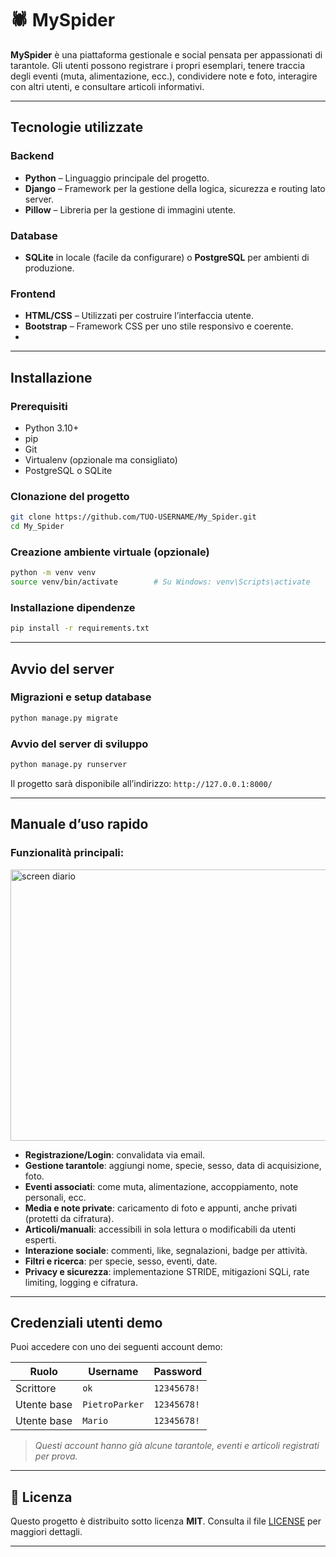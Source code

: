 # 🕷 MySpider

**MySpider** è una piattaforma gestionale e social pensata per appassionati di tarantole.
Gli utenti possono registrare i propri esemplari, tenere traccia degli eventi (muta, alimentazione, ecc.), condividere note e foto, interagire con altri utenti, e consultare articoli informativi.

---
##  Tecnologie utilizzate

### Backend
- **Python** – Linguaggio principale del progetto.
- **Django** – Framework per la gestione della logica, sicurezza e routing lato server.
- **Pillow** – Libreria per la gestione di immagini utente.

### Database
- **SQLite** in locale (facile da configurare) o **PostgreSQL** per ambienti di produzione.

### Frontend
- **HTML/CSS** – Utilizzati per costruire l’interfaccia utente.
- **Bootstrap** – Framework CSS per uno stile responsivo e coerente.
- 
---

## Installazione

### Prerequisiti

* Python 3.10+
* pip
* Git
* Virtualenv (opzionale ma consigliato)
* PostgreSQL o SQLite

### Clonazione del progetto

```bash
git clone https://github.com/TUO-USERNAME/My_Spider.git
cd My_Spider
```

### Creazione ambiente virtuale (opzionale)

```bash
python -m venv venv
source venv/bin/activate        # Su Windows: venv\Scripts\activate
```

### Installazione dipendenze

```bash
pip install -r requirements.txt
```

---

## Avvio del server

### Migrazioni e setup database

```bash
python manage.py migrate
```

### Avvio del server di sviluppo

```bash
python manage.py runserver
```

Il progetto sarà disponibile all’indirizzo:
`http://127.0.0.1:8000/`

---

## Manuale d’uso rapido

### Funzionalità principali:
<img width="943" height="434" alt="screen diario" src="https://github.com/user-attachments/assets/1d7433b6-b4ec-48e3-9f4f-a7fa8e713713" />


*    **Registrazione/Login**: convalidata via email.
*    **Gestione tarantole**: aggiungi nome, specie, sesso, data di acquisizione, foto.
*    **Eventi associati**: come muta, alimentazione, accoppiamento, note personali, ecc.
*    **Media e note private**: caricamento di foto e appunti, anche privati (protetti da cifratura).
*    **Articoli/manuali**: accessibili in sola lettura o modificabili da utenti esperti.
*    **Interazione sociale**: commenti, like, segnalazioni, badge per attività.
*    **Filtri e ricerca**: per specie, sesso, eventi, date.
*    **Privacy e sicurezza**: implementazione STRIDE, mitigazioni SQLi, rate limiting, logging e cifratura.

---

##   Credenziali utenti demo

Puoi accedere con uno dei seguenti account demo:

| Ruolo       | Username       | Password   |
| ----------- | -------------- | ---------- |
| Scrittore   | `ok`           | `12345678!`|
| Utente base | `PietroParker` | `12345678!`|
| Utente base | `Mario`        | `12345678!`|


>   *Questi account hanno già alcune tarantole, eventi e articoli registrati per prova.*

---

## 📄 Licenza

Questo progetto è distribuito sotto licenza **MIT**.
Consulta il file [LICENSE](./LICENSE) per maggiori dettagli.

---

